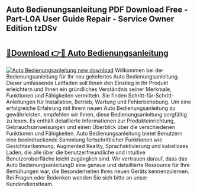 ## Auto Bedienungsanleitung PDF Download Free - Part-L0A User Guide Repair - Service Owner Edition tzDSv

# <h2><a href="http://df08yc.blite.top/?on=Auto+Bedienungsanleitung">🔗Download 👉🔴 Auto Bedienungsanleitung</a></h2>

[![Auto Bedienungsanleitung new download](https://i.imgur.com/lujVjoI.png)](http://df08yc.blite.top/?on=Auto+Bedienungsanleitung)
Willkommen bei der Bedienungsanleitung für Ihr neu geliefertes Auto Bedienungsanleitung. Dieser umfassende Leitfaden soll Ihnen den Einstieg in Ihr Produkt erleichtern und Ihnen ein gründliches Verständnis seiner Merkmale, Funktionen und Fähigkeiten vermitteln. Sie finden Schritt-für-Schritt-Anleitungen für Installation, Betrieb, Wartung und Fehlerbehebung. Um eine erfolgreiche Erfahrung mit Ihrem neuen Auto Bedienungsanleitung zu gewährleisten, empfehlen wir Ihnen, diese Bedienungsanleitung sorgfältig zu lesen. Es enthält detaillierte Informationen zur Produkteinrichtung, Gebrauchsanweisungen und einen Überblick über die verschiedenen Funktionen und Fähigkeiten. Auto Bedienungsanleitung bietet Benutzern eine beeindruckende Sammlung fortschrittlicher Funktionen wie Gesichtserkennung, Augmented Reality, Sprachaktivierung und kabelloses Laden, die alle über die benutzerfreundliche und intuitive Benutzeroberfläche leicht zugänglich sind. Wir vertrauen darauf, dass das Auto BedienungsanleitungD eine genaue und detaillierte Ressource für Ihre Bemühungen war, die Besonderheiten Ihres neuen Geräts kennenzulernen. Bei Fragen oder Bedenken wenden Sie sich bitte an unser Kundendienstteam.

